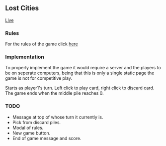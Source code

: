 ## Lost Cities
[Live](http://www.leviserebryanski.com/lost_cities/)

### Rules

For the rules of the game click [here](http://www.happymeeple.com/en/board-games/lost-cities/rules/)

### Implementation

To properly implement the game it would require a server and the players to be on seperate computers, being that this is only a single static page the game is not for competitive play.

Starts as player1's turn. Left click to play card, right click to discard card. The game ends when the middle pile reaches 0.

### TODO

* Message at top of whose turn it currently is.
* Pick from discard piles.
* Modal of rules.
* New game button.
* End of game message and score.
